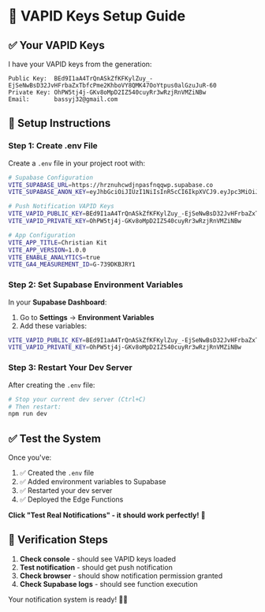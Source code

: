# 🔑 VAPID Keys Setup Guide

## ✅ **Your VAPID Keys**

I have your VAPID keys from the generation:

```
Public Key:  BEd9I1aA4TrQnASkZfKFKylZuy_-EjSeNwBsD32JvHFrbaZxTbfcPme2KhboVY8QMK47OoYtpus0alGzuJuR-60
Private Key: OhPW5tj4j-GKv8oMpD2IZ540cuyRr3wRzjRnVMZiNBw
Email:       bassyj32@gmail.com
```

## 🚀 **Setup Instructions**

### **Step 1: Create .env File**
Create a `.env` file in your project root with:

```bash
# Supabase Configuration
VITE_SUPABASE_URL=https://hrznuhcwdjnpasfnqqwp.supabase.co
VITE_SUPABASE_ANON_KEY=eyJhbGciOiJIUzI1NiIsInR5cCI6IkpXVCJ9.eyJpc3MiOiJzdXBhYmFzZSIsInJlZiI6Imhyem51aGN3ZGpucGFzZm5xcXdwIiwicm9sZSI6ImFub24iLCJpYXQiOjE3MzI3ODc4ODcsImV4cCI6MjA0ODM2Mzg4N30.Kj3-xKGNBwqQIzJvOPrMhWGUqZQCGOcJhGdRKRKKJhQ

# Push Notification VAPID Keys
VITE_VAPID_PUBLIC_KEY=BEd9I1aA4TrQnASkZfKFKylZuy_-EjSeNwBsD32JvHFrbaZxTbfcPme2KhboVY8QMK47OoYtpus0alGzuJuR-60
VITE_VAPID_PRIVATE_KEY=OhPW5tj4j-GKv8oMpD2IZ540cuyRr3wRzjRnVMZiNBw

# App Configuration
VITE_APP_TITLE=Christian Kit
VITE_APP_VERSION=1.0.0
VITE_ENABLE_ANALYTICS=true
VITE_GA4_MEASUREMENT_ID=G-739DKBJRY1
```

### **Step 2: Set Supabase Environment Variables**

In your **Supabase Dashboard**:
1. Go to **Settings** → **Environment Variables**
2. Add these variables:

```bash
VITE_VAPID_PUBLIC_KEY=BEd9I1aA4TrQnASkZfKFKylZuy_-EjSeNwBsD32JvHFrbaZxTbfcPme2KhboVY8QMK47OoYtpus0alGzuJuR-60
VITE_VAPID_PRIVATE_KEY=OhPW5tj4j-GKv8oMpD2IZ540cuyRr3wRzjRnVMZiNBw
```

### **Step 3: Restart Your Dev Server**

After creating the `.env` file:

```bash
# Stop your current dev server (Ctrl+C)
# Then restart:
npm run dev
```

## ✅ **Test the System**

Once you've:
1. ✅ Created the `.env` file
2. ✅ Added environment variables to Supabase
3. ✅ Restarted your dev server
4. ✅ Deployed the Edge Functions

**Click "Test Real Notifications" - it should work perfectly!** 🎉

## 🔧 **Verification Steps**

1. **Check console** - should see VAPID keys loaded
2. **Test notification** - should get push notification
3. **Check browser** - should show notification permission granted
4. **Check Supabase logs** - should see function execution

Your notification system is ready! 🔔✨






